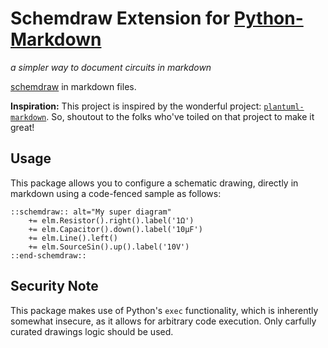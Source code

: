 # Schemdraw Extension for [Python-Markdown](https://python-markdown.github.io/)
*a simpler way to document circuits in markdown*

[schemdraw](https://bitbucket.org/cdelker/schemdraw/src/master/) in markdown
files.

**Inspiration:** This project is inspired by the wonderful project:
[`plantuml-markdown`](https://github.com/mikitex70/plantuml-markdown). So,
shoutout to the folks who've toiled on that project to make it great!

## Usage

This package allows you to configure a schematic drawing, directly in markdown
using a code-fenced sample as follows:

```
::schemdraw:: alt="My super diagram"
    += elm.Resistor().right().label('1Ω')
    += elm.Capacitor().down().label('10μF')
    += elm.Line().left()
    += elm.SourceSin().up().label('10V')
::end-schemdraw::
```

## Security Note

This package makes use of Python's `exec` functionality, which is inherently
somewhat insecure, as it allows for arbitrary code execution. Only carfully
curated drawings logic should be used.
